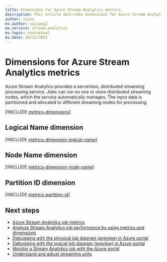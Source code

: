 ```yaml
---
title: Dimensions for Azure Stream Analytics metrics
description: This article describes dimensions for Azure Stream Analytics metrics.
author: xujxu
ms.author: xujiang1
ms.service: stream-analytics
ms.topic: conceptual
ms.date: 10/12/2022
---
```

# Dimensions for Azure Stream Analytics metrics
Azure Stream Analytics provides a serverless, distributed streaming processing service. Jobs can run on one or more distributed streaming nodes, which the service automatically manages. The input data is partitioned and allocated to different streaming nodes for processing. 

[!INCLUDE [metrics-dimensions](./includes/metrics-dimensions.md)]

## Logical Name dimension

[!INCLUDE [metrics-dimension-logical-name](./includes/metrics-dimension-logical-name.md)]

## Node Name dimension

[!INCLUDE [metrics-dimension-node-name](./includes/metrics-dimension-node-name.md)]

## Partition ID dimension

[!INCLUDE [metrics-partition-id](./includes/metrics-dimension-partition-id.md)]


## Next steps

* [Azure Stream Analytics job metrics](./stream-analytics-job-metrics.md)
* [Analyze Stream Analytics job performance by using metrics and dimensions](./stream-analytics-job-analysis-with-metric-dimensions.md)
* [Debugging with the physical job diagram (preview) in Azure portal](./stream-analytics-job-physical-diagram-with-metrics.md)
* [Debugging with the logical job diagram (preview) in Azure portal](./stream-analytics-job-logical-diagram-with-metrics.md)
* [Monitor a Stream Analytics job with the Azure portal](./stream-analytics-monitoring.md)
* [Understand and adjust streaming units](./stream-analytics-streaming-unit-consumption.md)
